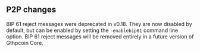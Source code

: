 P2P changes
-----------

BIP 61 reject messages were deprecated in v0.18. They are now disabled by
default, but can be enabled by setting the `-enablebip61` command line option.
BIP 61 reject messages will be removed entirely in a future version of
Gthpcoin Core.
